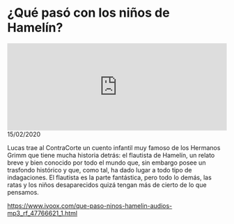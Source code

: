 # ¿Qué pasó con los niños de Hamelín?
<iframe id='audio_88903085' frameborder='0' allowfullscreen='' scrolling='no' height='200' style='width:100%;' src='https://www.ivoox.com/player_ej_47766621_6_1.html' loading='lazy'></iframe>15/02/2020

Lucas trae al ContraCorte un cuento infantil muy famoso de los Hermanos Grimm que tiene mucha historia detrás: el flautista de Hamelín, un relato breve y bien conocido por todo el mundo que, sin embargo posee un trasfondo histórico y que, como tal, ha dado lugar a todo tipo de indagaciones. El flautista es la parte fantástica, pero todo lo demás, las ratas y los niños desaparecidos quizá tengan más de cierto de lo que pensamos. 

 

https://www.ivoox.com/que-paso-ninos-hamelin-audios-mp3_rf_47766621_1.html

